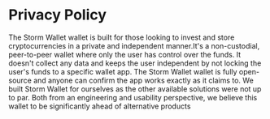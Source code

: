 # Privacy Policy

The Storm Wallet wallet is built for those looking to invest and store cryptocurrencies in a private and independent manner.It's a non-custodial, peer-to-peer wallet where only the user has control over the funds. It doesn't collect any data and keeps the user independent by not locking the user's funds to a specific wallet app.
The Storm Wallet wallet is fully open-source and anyone can confirm the app works exactly as it claims to.
We built Storm Wallet for ourselves as the other available solutions were not up to par. Both from an engineering and usability perspective, we believe this wallet to be significantly ahead of alternative products
